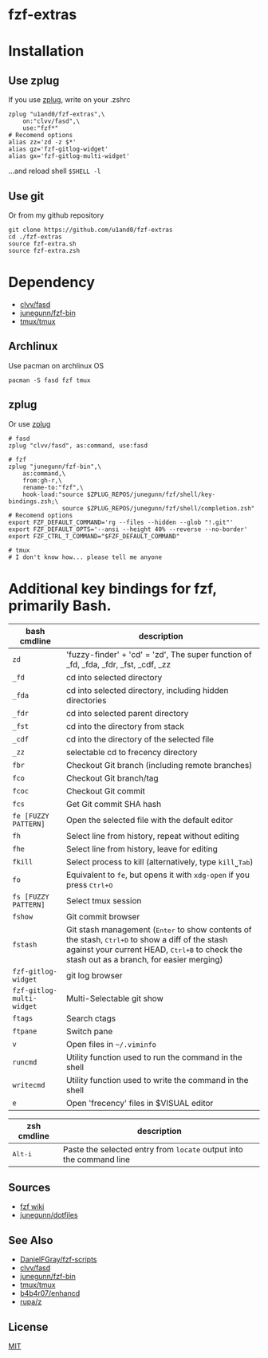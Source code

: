 fzf-extras
==========
# Installation
## Use zplug
If you use [zplug](https://github.com/zplug/zplug), write on your .zshrc

```
zplug "u1and0/fzf-extras",\
    on:"clvv/fasd",\
    use:"fzf*"
# Recomend options
alias zz='zd -z $*'
alias gz='fzf-gitlog-widget'
alias gx='fzf-gitlog-multi-widget'
```

...and reload shell `$SHELL -l`


## Use git
Or from my github repository

```
git clone https://github.com/u1and0/fzf-extras
cd ./fzf-extras
source fzf-extra.sh
source fzf-extra.zsh
```

# Dependency
* [clvv/fasd](https://github.com/clvv/fasd)
* [junegunn/fzf-bin](https://github.com/junegunn/fzf)
* [tmux/tmux](https://github.com/tmux/tmux)


## Archlinux
Use pacman on archlinux OS

```
pacman -S fasd fzf tmux
```


## zplug
Or use [zplug](https://github.com/zplug/zplug)

```
# fasd
zplug "clvv/fasd", as:command, use:fasd

# fzf
zplug "junegunn/fzf-bin",\
    as:command,\
    from:gh-r,\
    rename-to:"fzf",\
    hook-load:"source $ZPLUG_REPOS/junegunn/fzf/shell/key-bindings.zsh;\
               source $ZPLUG_REPOS/junegunn/fzf/shell/completion.zsh"
# Recomend options
export FZF_DEFAULT_COMMAND='rg --files --hidden --glob "!.git"'
export FZF_DEFAULT_OPTS='--ansi --height 40% --reverse --no-border'
export FZF_CTRL_T_COMMAND="$FZF_DEFAULT_COMMAND"

# tmux
# I don't know how... please tell me anyone
```


# Additional key bindings for fzf, primarily Bash.

bash cmdline         | description
---                  | ---
`zd`                 | 'fuzzy-finder' + 'cd' = 'zd', The super function of _fd, _fda, _fdr, _fst, _cdf, _zz
`_fd`                | cd into selected directory
`_fda`               | cd into selected directory, including hidden directories
`_fdr`               | cd into selected parent directory
`_fst`               | cd into the directory from stack
`_cdf`               | cd into the directory of the selected file
`_zz`                | selectable cd to frecency directory
`fbr`                | Checkout Git branch (including remote branches)
`fco`                | Checkout Git branch/tag
`fcoc`               | Checkout Git commit
`fcs`                | Get Git commit SHA hash
`fe [FUZZY PATTERN]` | Open the selected file with the default editor
`fh`                 | Select line from history, repeat without editing
`fhe`                | Select line from history, leave for editing
`fkill`              | Select process to kill (alternatively, type `kill`˽<kbd>Tab</kbd>)
`fo`                 | Equivalent to `fe`, but opens it with `xdg-open` if you press <kbd>Ctrl+O</kbd>
`fs [FUZZY PATTERN]` | Select tmux session
`fshow`              | Git commit browser
`fstash`             | Git stash management (<kbd>Enter</kbd> to show contents of the stash, <kbd>Ctrl+D</kbd> to show a diff of the stash against your current HEAD, <kbd>Ctrl+B</kbd> to check the stash out as a branch, for easier merging)
`fzf-gitlog-widget`  | git log browser
`fzf-gitlog-multi-widget` | Multi-Selectable git show
`ftags`              | Search ctags
`ftpane`             | Switch pane
`v`                  | Open files in `~/.viminfo`
`runcmd`             | Utility function used to run the command in the shell
`writecmd`           | Utility function used to write the command in the shell
`e`                  | Open 'frecency' files in $VISUAL editor


zsh cmdline      | description
---              | ---
<kbd>Alt-i</kbd> | Paste the selected entry from `locate` output into the command line


Sources
-------

- [fzf wiki](https://github.com/junegunn/fzf/wiki)
- [junegunn/dotfiles](https://github.com/junegunn/dotfiles)


See Also
--------

- [DanielFGray/fzf-scripts](https://github.com/DanielFGray/fzf-scripts)
- [clvv/fasd](https://github.com/clvv/fasd)
- [junegunn/fzf-bin](https://github.com/junegunn/fzf)
- [tmux/tmux](https://github.com/tmux/tmux)
- [b4b4r07/enhancd](https://github.com/b4b4r07/enhancd)
- [rupa/z](https://github.com/rupa/z)


License
-------

[MIT](LICENSE)

